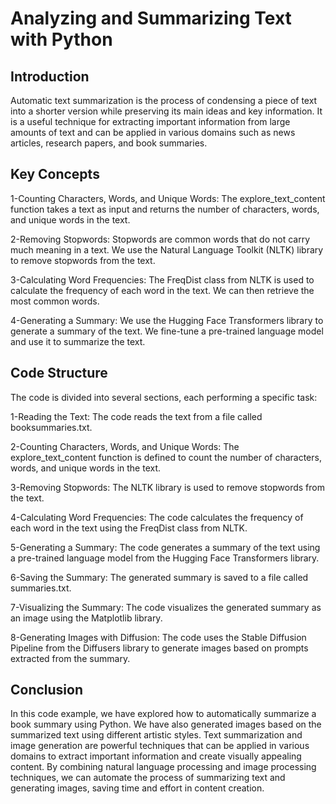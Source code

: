 # Analyzing and Summarizing Text with Python


## Introduction
Automatic text summarization is the process of condensing a piece of text into a shorter version while preserving its main ideas and key information. It is a useful technique for extracting important information from large amounts of text and can be applied in various domains such as news articles, research papers, and book summaries.


## Key Concepts
1-Counting Characters, Words, and Unique Words: The explore_text_content function takes a text as input and returns the number of characters, words, and unique words in the text.

2-Removing Stopwords: Stopwords are common words that do not carry much meaning in a text. We use the Natural Language Toolkit (NLTK) library to remove stopwords from the text.

3-Calculating Word Frequencies: The FreqDist class from NLTK is used to calculate the frequency of each word in the text. We can then retrieve the most common words.

4-Generating a Summary: We use the Hugging Face Transformers library to generate a summary of the text. We fine-tune a pre-trained language model and use it to summarize the text.


## Code Structure
The code is divided into several sections, each performing a specific task:

1-Reading the Text: The code reads the text from a file called booksummaries.txt.

2-Counting Characters, Words, and Unique Words: The explore_text_content function is defined to count the number of characters, words, and unique words in the text.

3-Removing Stopwords: The NLTK library is used to remove stopwords from the text.

4-Calculating Word Frequencies: The code calculates the frequency of each word in the text using the FreqDist class from NLTK.

5-Generating a Summary: The code generates a summary of the text using a pre-trained language model from the Hugging Face Transformers library.

6-Saving the Summary: The generated summary is saved to a file called summaries.txt.

7-Visualizing the Summary: The code visualizes the generated summary as an image using the Matplotlib library.

8-Generating Images with Diffusion: The code uses the Stable Diffusion Pipeline from the Diffusers library to generate images based on prompts extracted from the summary.



## Conclusion
In this code example, we have explored how to automatically summarize a book summary using Python. We have also generated images based on the summarized text using different artistic styles. Text summarization and image generation are powerful techniques that can be applied in various domains to extract important information and create visually appealing content. By combining natural language processing and image processing techniques, we can automate the process of summarizing text and generating images, saving time and effort in content creation.